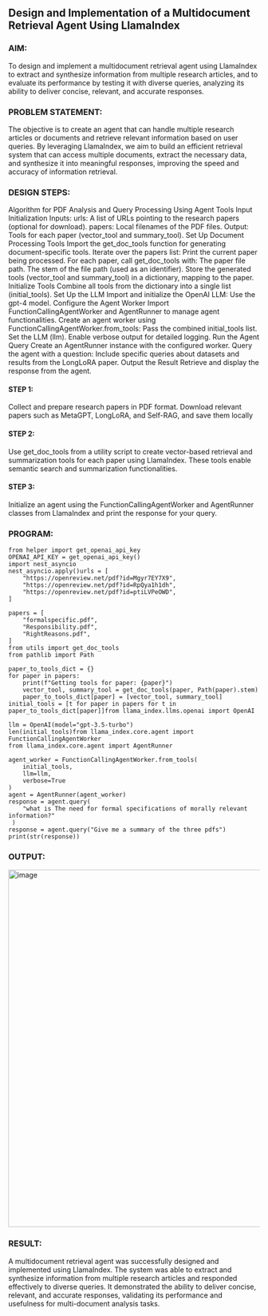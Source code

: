 ## Design and Implementation of a Multidocument Retrieval Agent Using LlamaIndex

### AIM:
To design and implement a multidocument retrieval agent using LlamaIndex to extract and synthesize information from multiple research articles, and to evaluate its performance by testing it with diverse queries, analyzing its ability to deliver concise, relevant, and accurate responses.

### PROBLEM STATEMENT:
The objective is to create an agent that can handle multiple research articles or documents and retrieve relevant information based on user queries. By leveraging LlamaIndex, we aim to build an efficient retrieval system that can access multiple documents, extract the necessary data, and synthesize it into meaningful responses, improving the speed and accuracy of information retrieval.
### DESIGN STEPS:
Algorithm for PDF Analysis and Query Processing Using Agent Tools
Input Initialization Inputs: urls: A list of URLs pointing to the research papers (optional for download). papers: Local filenames of the PDF files. Output: Tools for each paper (vector_tool and summary_tool).
Set Up Document Processing Tools Import the get_doc_tools function for generating document-specific tools. Iterate over the papers list: Print the current paper being processed. For each paper, call get_doc_tools with: The paper file path. The stem of the file path (used as an identifier). Store the generated tools (vector_tool and summary_tool) in a dictionary, mapping to the paper.
Initialize Tools Combine all tools from the dictionary into a single list (initial_tools).
Set Up the LLM Import and initialize the OpenAI LLM: Use the gpt-4 model.
Configure the Agent Worker Import FunctionCallingAgentWorker and AgentRunner to manage agent functionalities. Create an agent worker using FunctionCallingAgentWorker.from_tools: Pass the combined initial_tools list. Set the LLM (llm). Enable verbose output for detailed logging.
Run the Agent Query Create an AgentRunner instance with the configured worker. Query the agent with a question: Include specific queries about datasets and results from the LongLoRA paper.
Output the Result Retrieve and display the response from the agent.
#### STEP 1:
Collect and prepare research papers in PDF format. Download relevant papers such as MetaGPT, LongLoRA, and Self-RAG, and save them locally
#### STEP 2:
Use get_doc_tools from a utility script to create vector-based retrieval and summarization tools for each paper using LlamaIndex. These tools enable semantic search and summarization functionalities.
#### STEP 3:
Initialize an agent using the FunctionCallingAgentWorker and AgentRunner classes from LlamaIndex and print the response for your query.
### PROGRAM:
```
from helper import get_openai_api_key
OPENAI_API_KEY = get_openai_api_key()
import nest_asyncio
nest_asyncio.apply()urls = [
    "https://openreview.net/pdf?id=Mgyr7EY7X9",
    "https://openreview.net/pdf?id=RpQya1h1dh",
    "https://openreview.net/pdf?id=ptiLVPeOWD",
]

papers = [
    "formalspecific.pdf",
    "Responsibility.pdf",
    "RightReasons.pdf",
]
from utils import get_doc_tools
from pathlib import Path

paper_to_tools_dict = {}
for paper in papers:
    print(f"Getting tools for paper: {paper}")
    vector_tool, summary_tool = get_doc_tools(paper, Path(paper).stem)
    paper_to_tools_dict[paper] = [vector_tool, summary_tool]
initial_tools = [t for paper in papers for t in paper_to_tools_dict[paper]]from llama_index.llms.openai import OpenAI

llm = OpenAI(model="gpt-3.5-turbo")
len(initial_tools)from llama_index.core.agent import FunctionCallingAgentWorker
from llama_index.core.agent import AgentRunner

agent_worker = FunctionCallingAgentWorker.from_tools(
    initial_tools, 
    llm=llm, 
    verbose=True
)
agent = AgentRunner(agent_worker)
response = agent.query(
    "what is The need for formal specifications of morally relevant information?"
 )
response = agent.query("Give me a summary of the three pdfs")
print(str(response))
```

### OUTPUT:
<img width="1228" height="716" alt="image" src="https://github.com/user-attachments/assets/0cac45f1-b338-44cb-a73a-54fb17e917ea" />


### RESULT:
A multidocument retrieval agent was successfully designed and implemented using LlamaIndex. The system was able to extract and synthesize information from multiple research articles and responded effectively to diverse queries. It demonstrated the ability to deliver concise, relevant, and accurate responses, validating its performance and usefulness for multi-document analysis tasks.
